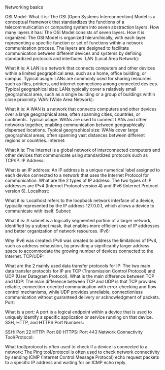 Networking basics

OSI Model:
What it is: The OSI (Open Systems Interconnection) Model is a conceptual framework that standardizes the functions of a telecommunication or computing system into seven abstraction layers. How many layers it has: The OSI Model consists of seven layers. How it is organized: The OSI Model is organized hierarchically, with each layer representing a specific function or set of functions within a network communication process. The layers are designed to facilitate communication between different devices and systems by defining standardized protocols and interfaces. LAN (Local Area Network):

What it is: A LAN is a network that connects computers and other devices within a limited geographical area, such as a home, office building, or campus. Typical usage: LANs are commonly used for sharing resources such as files, printers, and internet connections among connected devices. Typical geographical size: LANs typically cover a relatively small geographical area, such as a single building or a group of buildings within close proximity. WAN (Wide Area Network):

What it is: A WAN is a network that connects computers and other devices over a large geographical area, often spanning cities, countries, or continents. Typical usage: WANs are used to connect LANs and other networks together, enabling communication between geographically dispersed locations. Typical geographical size: WANs cover large geographical areas, often spanning vast distances between different regions or countries. Internet:

What it is: The Internet is a global network of interconnected computers and other devices that communicate using standardized protocols such as TCP/IP. IP Address:

What is an IP address: An IP address is a unique numerical label assigned to each device connected to a network that uses the Internet Protocol for communication. What are the 2 types of IP address: The two types of IP addresses are IPv4 (Internet Protocol version 4) and IPv6 (Internet Protocol version 6). Localhost:

What it is: Localhost refers to the loopback network interface of a device, typically represented by the IP address 127.0.0.1, which allows a device to communicate with itself. Subnet:

What it is: A subnet is a logically segmented portion of a larger network, identified by a subnet mask, that enables more efficient use of IP addresses and better organization of network resources. IPv6:

Why IPv6 was created: IPv6 was created to address the limitations of IPv4, such as address exhaustion, by providing a significantly larger address space to accommodate the growing number of devices connected to the Internet. TCP/UDP:

What are the 2 mainly used data transfer protocols for IP: The two main data transfer protocols for IP are TCP (Transmission Control Protocol) and UDP (User Datagram Protocol). What is the main difference between TCP and UDP: The main difference between TCP and UDP is that TCP provides reliable, connection-oriented communication with error-checking and flow control mechanisms, while UDP provides unreliable, connectionless communication without guaranteed delivery or acknowledgment of packets. Port:

What is a port: A port is a logical endpoint within a device that is used to uniquely identify a specific application or service running on that device. SSH, HTTP, and HTTPS Port Numbers:

SSH: Port 22 HTTP: Port 80 HTTPS: Port 443 Network Connectivity Tool/Protocol:

What tool/protocol is often used to check if a device is connected to a network: The Ping tool/protocol is often used to check network connectivity by sending ICMP (Internet Control Message Protocol) echo request packets to a specific IP address and waiting for an ICMP echo reply.
